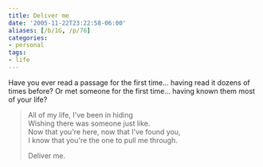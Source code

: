 ```yaml
---
title: Deliver me
date: '2005-11-22T23:22:58-06:00'
aliases: [/b/1G, /p/76]
categories:
- personal
tags:
- life
---
```

Have you ever read a passage for the first time... having read it dozens of times before?  Or met someone for the first
time... having known them most of your life?

> All of my life, I've been in hiding<br>
> Wishing there was someone just like.<br>
> Now that you're here, now that I've found you,<br>
> I know that you're the one to pull me through.
>
> Deliver me.
